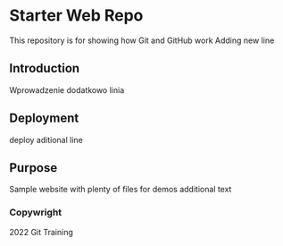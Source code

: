 # Starter Web Repo

This repository is for showing how Git and GitHub work
Adding new line

## Introduction

Wprowadzenie
dodatkowo linia

## Deployment
deploy
aditional line

## Purpose

Sample website with plenty of files for demos
additional text

### Copywright
2022 Git Training
